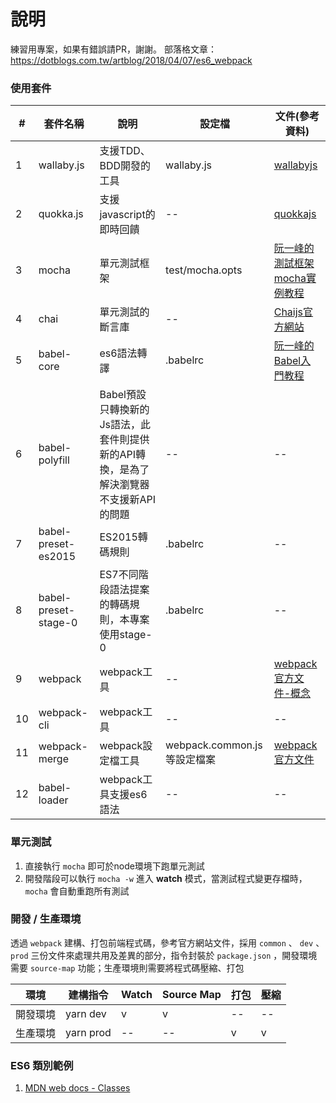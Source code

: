 # 說明 #
練習用專案，如果有錯誤請PR，謝謝。
部落格文章：https://dotblogs.com.tw/artblog/2018/04/07/es6_webpack


### 使用套件

| #| 套件名稱 | 說明 | 設定檔 | 文件(參考資料) |
|---|---|---|---|---|
| 1 |wallaby.js | 支援TDD、BDD開發的工具 | wallaby.js | [wallabyjs](https://wallabyjs.com/docs/) |
| 2 |quokka.js | 支援javascript的即時回饋 | -- | [quokkajs](https://quokkajs.com/docs/) |
| 3 | mocha | 單元測試框架 | test/mocha.opts | [阮一峰的測試框架mocha實例教程](http://www.ruanyifeng.com/blog/2015/12/a-mocha-tutorial-of-examples.html)|
| 4 | chai | 單元測試的斷言庫 | -- | [Chaijs官方網站](http://www.chaijs.com/)|
| 5 | babel-core | es6語法轉譯 | .babelrc | [阮一峰的Babel入門教程](http://www.ruanyifeng.com/blog/2016/01/babel.html) |
| 6 | babel-polyfill | Babel預設只轉換新的Js語法，此套件則提供新的API轉換，是為了解決瀏覽器不支援新API的問題 | -- | -- |
| 7 | babel-preset-es2015 | ES2015轉碼規則 | .babelrc | -- |
| 8 | babel-preset-stage-0 | ES7不同階段語法提案的轉碼規則，本專案使用stage-0 | .babelrc | -- |
| 9 | webpack | webpack工具 | -- | [webpack官方文件-概念](https://doc.webpack-china.org/concepts/) |
| 10 | webpack-cli | webpack工具 | -- | -- |
| 11 | webpack-merge | webpack設定檔工具 | webpack.common.js等設定檔案 | [webpack官方文件](https://doc.webpack-china.org/guides/production/) |
| 12 | babel-loader | webpack工具支援es6語法 | -- | -- |


### 單元測試 ###
1. 直接執行 `mocha` 即可於node環境下跑單元測試
1. 開發階段可以執行 `mocha -w` 進入 **watch** 模式，當測試程式變更存檔時， `mocha` 會自動重跑所有測試

### 開發 / 生產環境 ###
透過 `webpack` 建構、打包前端程式碼，參考官方網站文件，採用 `common` 、 `dev` 、 `prod` 三份文件來處理共用及差異的部分，指令封裝於 `package.json` ，開發環境需要 `source-map` 功能；生產環境則需要將程式碼壓縮、打包

| 環境 | 建構指令 | Watch | Source Map | 打包 | 壓縮 |
|---|---|---|---|---|---|
| 開發環境 | yarn dev | v | v | -- | -- |
| 生產環境 | yarn prod | -- | -- | v | v |

### ES6 類別範例 ###
1. [MDN web docs - Classes](https://developer.mozilla.org/zh-TW/docs/Web/JavaScript/Reference/Classes)